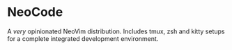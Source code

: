 # NeoCode
A *very* opinionated NeoVim distribution.
Includes tmux, zsh and kitty setups for a complete integrated development environment.

